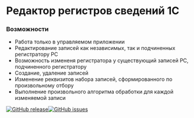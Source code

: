 # Редактор регистров сведений 1С
### Возможности
- Работа только в управляемом приложении
- Редактирование записей как независимых, так и подчиненных регистратору РС
- Возможность измененя регистратора у существующий записей РС, подчиненного регистратору
- Создание, удаление записей
- Изменение реквизитов набора записей, сформированного по произвольному отбору
- Выполнение произвольного алгоритма обработки для каждой изменяемой записи

[![GitHub release](https://img.shields.io/github/release/RNickG/Information_Register_Editor-1C?style=flat-square)](https://github.com/RNickG/Information_Register_Editor-1C/release)[![GitHub issues](https://img.shields.io/github/issues/RNickG/Information_Register_Editor-1C?style=flat-square)](https://github.com/RNickG/Information_Register_Editor-1C/issues)
